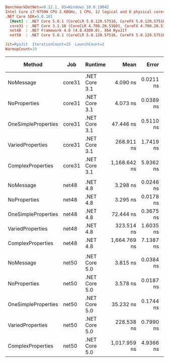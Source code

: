 ``` ini

BenchmarkDotNet=v0.12.1, OS=Windows 10.0.19042
Intel Core i7-9750H CPU 2.60GHz, 1 CPU, 12 logical and 6 physical cores
.NET Core SDK=5.0.101
  [Host] : .NET Core 5.0.1 (CoreCLR 5.0.120.57516, CoreFX 5.0.120.57516), X64 RyuJIT
  core31 : .NET Core 3.1.10 (CoreCLR 4.700.20.51601, CoreFX 4.700.20.51901), X64 RyuJIT
  net48  : .NET Framework 4.8 (4.8.4300.0), X64 RyuJIT
  net50  : .NET Core 5.0.1 (CoreCLR 5.0.120.57516, CoreFX 5.0.120.57516), X64 RyuJIT

Jit=RyuJit  IterationCount=15  LaunchCount=2  
WarmupCount=10  

```
|              Method |    Job |       Runtime |         Mean |     Error |     StdDev |  Ratio | RatioSD |  Gen 0 | Gen 1 | Gen 2 | Allocated |
|-------------------- |------- |-------------- |-------------:|----------:|-----------:|-------:|--------:|-------:|------:|------:|----------:|
|           NoMessage | core31 | .NET Core 3.1 |     4.090 ns | 0.0211 ns |  0.0309 ns |   1.00 |    0.00 |      - |     - |     - |         - |
|        NoProperties | core31 | .NET Core 3.1 |     4.073 ns | 0.0389 ns |  0.0582 ns |   1.00 |    0.02 |      - |     - |     - |         - |
| OneSimpleProperties | core31 | .NET Core 3.1 |    47.446 ns | 0.5110 ns |  0.7164 ns |  11.60 |    0.21 |      - |     - |     - |         - |
|    VariedProperties | core31 | .NET Core 3.1 |   268.911 ns | 1.7419 ns |  2.5533 ns |  65.74 |    0.65 | 0.0153 |     - |     - |      96 B |
|   ComplexProperties | core31 | .NET Core 3.1 | 1,168.642 ns | 5.9362 ns |  8.7012 ns | 285.73 |    3.57 | 0.1259 |     - |     - |     800 B |
|                     |        |               |              |           |            |        |         |        |       |       |           |
|           NoMessage |  net48 |      .NET 4.8 |     3.298 ns | 0.0246 ns |  0.0368 ns |   1.00 |    0.00 |      - |     - |     - |         - |
|        NoProperties |  net48 |      .NET 4.8 |     3.295 ns | 0.0178 ns |  0.0266 ns |   1.00 |    0.01 |      - |     - |     - |         - |
| OneSimpleProperties |  net48 |      .NET 4.8 |    72.444 ns | 0.3675 ns |  0.5501 ns |  21.97 |    0.30 | 0.0050 |     - |     - |      32 B |
|    VariedProperties |  net48 |      .NET 4.8 |   323.514 ns | 1.6035 ns |  2.3503 ns |  98.10 |    1.31 | 0.0153 |     - |     - |      96 B |
|   ComplexProperties |  net48 |      .NET 4.8 | 1,664.769 ns | 7.1387 ns | 10.2380 ns | 504.85 |    4.77 | 0.1698 |     - |     - |    1075 B |
|                     |        |               |              |           |            |        |         |        |       |       |           |
|           NoMessage |  net50 | .NET Core 5.0 |     3.815 ns | 0.0384 ns |  0.0551 ns |   1.00 |    0.00 |      - |     - |     - |         - |
|        NoProperties |  net50 | .NET Core 5.0 |     3.578 ns | 0.0187 ns |  0.0269 ns |   0.94 |    0.02 |      - |     - |     - |         - |
| OneSimpleProperties |  net50 | .NET Core 5.0 |    35.232 ns | 0.1744 ns |  0.2501 ns |   9.24 |    0.14 |      - |     - |     - |         - |
|    VariedProperties |  net50 | .NET Core 5.0 |   228.538 ns | 0.7990 ns |  1.1711 ns |  59.91 |    0.88 | 0.0153 |     - |     - |      96 B |
|   ComplexProperties |  net50 | .NET Core 5.0 | 1,017.959 ns | 4.9366 ns |  7.3889 ns | 266.60 |    4.11 | 0.1259 |     - |     - |     800 B |
